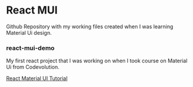 # React MUI

Github Repository with my working files created when I was learning Material Ui design.

### react-mui-demo
My first react project that I was working on when I took course on Material Ui from Codevolution.

[React Material UI Tutorial](https://www.youtube.com/playlist?list=PLC3y8-rFHvwh-K9mDlrrcDywl7CeVL2rO)
